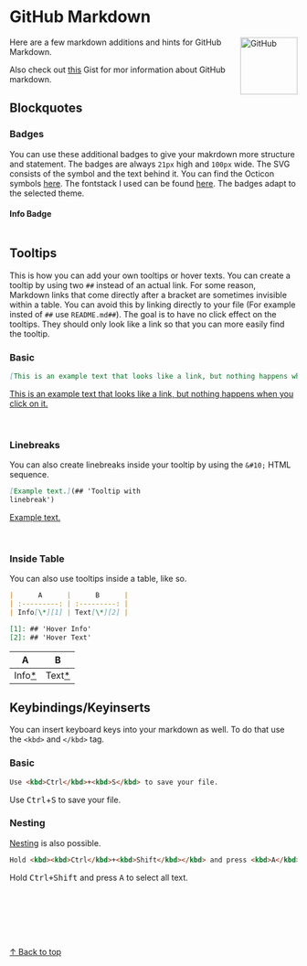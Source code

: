 # GitHub Markdown

<picture>
  <img alt="GitHub" src="https://github.com/developersung13/github-markdown/assets/56868605/91c8ad0b-c604-4441-b807-36715f4ec9bd" width="100px" align="right">
</picture>

Here are a few markdown additions and hints for GitHub Markdown.

Also check out [this](https://gist.github.com/seanh/13a93686bf4c2cb16e658b3cf96807f2 '@seanh/html_tags_you_can_use_on_github.md') Gist for mor information about GitHub markdown.

## Blockquotes

### Badges

You can use these additional badges to give your makrdown more structure and statement. The badges are always `21px` high and `100px` wide. The SVG consists of the symbol and the text behind it. You can find the Octicon symbols [here](https://primer.style/octicons/). The fontstack I used can be found [here](https://primer.style/design/foundations/typography#font-stack). The badges adapt to the selected theme.

#### Info Badge

```markdown

```

## Tooltips

This is how you can add your own tooltips or hover texts. You can create a tooltip by using two `##` instead of an actual link. For some reason, Markdown links that come directly after a bracket are sometimes invisible within a table. You can avoid this by linking directly to your file (For example insted of `##` use `README.md##`). The goal is to have no click effect on the tooltips. They should only look like a link so that you can more easily find the tooltip.

### Basic

```markdown
[This is an example text that looks like a link, but nothing happens when you click on it.](## 'And this is the hover text.')
```

[This is an example text that looks like a link, but nothing happens when you click on it.](## 'And this is the hover text.')

<br>

### Linebreaks

You can also create linebreaks inside your tooltip by using the `&#10;` HTML sequence.

```markdown
[Example text.](## 'Tooltip with
linebreak')
```

[Example text.](## 'Tooltip with
linebreak')

<br>

### Inside Table

You can also use tooltips inside a table, like so.

```markdown
|      A      |      B      |
| :---------: | :---------: |
| Info[\*][1] | Text[\*][2] |

[1]: ## 'Hover Info'
[2]: ## 'Hover Text'
```

|      A      |      B      |
| :---------: | :---------: |
| Info[\*][1] | Text[\*][2] |

[1]: ## 'Hover Info'
[2]: ## 'Hover Text'

## Keybindings/Keyinserts

You can insert keyboard keys into your markdown as well. To do that use the `<kbd>` and `</kbd>` tag.

### Basic

```markdown
Use <kbd>Ctrl</kbd>+<kbd>S</kbd> to save your file.
```

Use <kbd>Ctrl</kbd>+<kbd>S</kbd> to save your file.

### Nesting

[Nesting](<https://en.wikipedia.org/wiki/Nesting_(computing)> 'Nesting') is also possible.

```markdown
Hold <kbd><kbd>Ctrl</kbd>+<kbd>Shift</kbd></kbd> and press <kbd>A</kbd> to select all text.
```

Hold <kbd><kbd>Ctrl</kbd>+<kbd>Shift</kbd></kbd> and press <kbd>A</kbd> to select all text.

<br>
<br>
<br>
<br>
<br>

[↑ Back to top](#)
